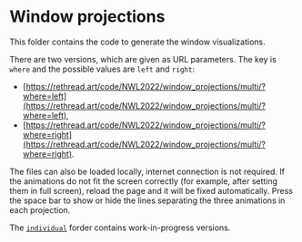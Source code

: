 # Window projections

This folder contains the code to generate the window visualizations. 

There are two versions, which are given as URL parameters. The key is ``where`` and the possible values are ``left`` and ``right``: 
- [https://rethread.art/code/NWL2022/window_projections/multi/?where=left](https://rethread.art/code/NWL2022/window_projections/multi/?where=left),
- [https://rethread.art/code/NWL2022/window_projections/multi/?where=right](https://rethread.art/code/NWL2022/window_projections/multi/?where=right).

The files can also be loaded locally, internet connection is not required. If the animations do not fit the screen correctly (for example, after setting them in full screen), reload the page and it will be fixed automatically. Press the space bar to show or hide the lines separating the three animations in each projection.

The [``individual``](individual) forder contains work-in-progress versions.